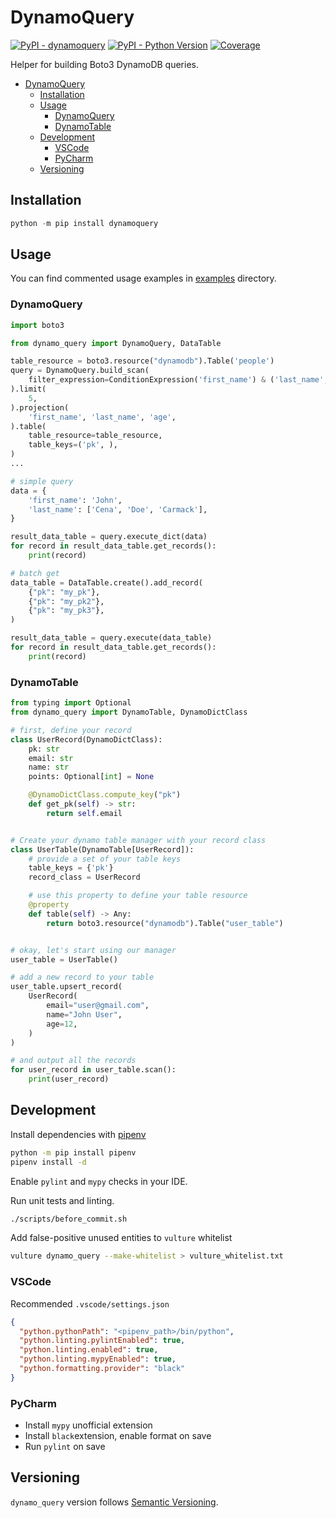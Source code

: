 # DynamoQuery

[![PyPI - dynamoquery](https://img.shields.io/pypi/v/dynamoquery.svg?color=blue&label=dynamoquery)](https://pypi.org/project/dynamoquery)
[![PyPI - Python Version](https://img.shields.io/pypi/pyversions/dynamoquery.svg?color=blue)](https://pypi.org/project/dynamoquery)
[![Coverage](https://img.shields.io/codecov/c/github/altitudenetworks/dynamoquery)](https://codecov.io/gh/altitudenetworks/dynamoquery)

Helper for building Boto3 DynamoDB queries.

- [DynamoQuery](#dynamoquery)
  - [Installation](#installation)
  - [Usage](#usage)
    - [DynamoQuery](#dynamoquery-1)
    - [DynamoTable](#dynamotable)
  - [Development](#development)
    - [VSCode](#vscode)
    - [PyCharm](#pycharm)
  - [Versioning](#versioning)

## Installation

```python
python -m pip install dynamoquery
```

## Usage

You can find commented usage examples in [examples](https://github.com/altitudenetworks/dynamoquery/tree/master/examples) directory.

### DynamoQuery

```python
import boto3

from dynamo_query import DynamoQuery, DataTable

table_resource = boto3.resource("dynamodb").Table('people')
query = DynamoQuery.build_scan(
    filter_expression=ConditionExpression('first_name') & ('last_name', 'in'),
).limit(
    5,
).projection(
    'first_name', 'last_name', 'age',
).table(
    table_resource=table_resource,
    table_keys=('pk', ),
)
...

# simple query
data = {
    'first_name': 'John',
    'last_name': ['Cena', 'Doe', 'Carmack'],
}

result_data_table = query.execute_dict(data)
for record in result_data_table.get_records():
    print(record)

# batch get
data_table = DataTable.create().add_record(
    {"pk": "my_pk"},
    {"pk": "my_pk2"},
    {"pk": "my_pk3"},
)

result_data_table = query.execute(data_table)
for record in result_data_table.get_records():
    print(record)
```

### DynamoTable

```python
from typing import Optional
from dynamo_query import DynamoTable, DynamoDictClass

# first, define your record
class UserRecord(DynamoDictClass):
    pk: str
    email: str
    name: str
    points: Optional[int] = None

    @DynamoDictClass.compute_key("pk")
    def get_pk(self) -> str:
        return self.email


# Create your dynamo table manager with your record class
class UserTable(DynamoTable[UserRecord]):
    # provide a set of your table keys
    table_keys = {'pk'}
    record_class = UserRecord

    # use this property to define your table resource
    @property
    def table(self) -> Any:
        return boto3.resource("dynamodb").Table("user_table")


# okay, let's start using our manager
user_table = UserTable()

# add a new record to your table
user_table.upsert_record(
    UserRecord(
        email="user@gmail.com",
        name="John User",
        age=12,
    )
)

# and output all the records
for user_record in user_table.scan():
    print(user_record)
```

## Development

Install dependencies with [pipenv](https://github.com/pypa/pipenv)

```bash
python -m pip install pipenv
pipenv install -d
```

Enable `pylint` and `mypy` checks in your IDE.

Run unit tests and linting.

```bash
./scripts/before_commit.sh
```

Add false-positive unused entities to `vulture` whitelist

```bash
vulture dynamo_query --make-whitelist > vulture_whitelist.txt
```

### VSCode

Recommended `.vscode/settings.json`

```json
{
  "python.pythonPath": "<pipenv_path>/bin/python",
  "python.linting.pylintEnabled": true,
  "python.linting.enabled": true,
  "python.linting.mypyEnabled": true,
  "python.formatting.provider": "black"
}
```

### PyCharm

- Install `mypy` unofficial extension
- Install `black`extension, enable format on save
- Run `pylint` on save

## Versioning

`dynamo_query` version follows [Semantic Versioning](https://semver.org/).

